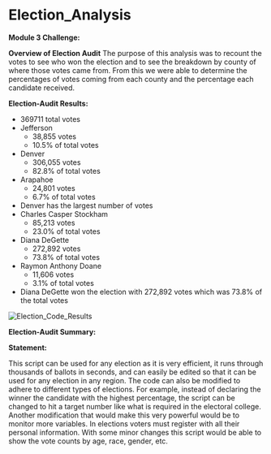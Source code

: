 # Election_Analysis

**Module 3 Challenge:**

**Overview of Election Audit**
The purpose of this analysis was to recount the votes to see who won the election and to see the breakdown by county of where those votes came from. From this we were able to determine the percentages of votes coming from each county and the percentage each candidate received.

**Election-Audit Results:**

  * 369711 total votes
  * Jefferson
    *	38,855 votes
    *	10.5% of total votes
  *	Denver
    *	306,055 votes
    *	82.8% of total votes
  *	Arapahoe
    *	24,801 votes
    *	6.7% of total votes
  *	Denver has the largest number of votes
  *	Charles Casper Stockham
    *	85,213 votes
    *	23.0% of total votes
  *	Diana DeGette
    *	272,892 votes
    *	73.8% of total votes
  *	Raymon Anthony Doane
    *	11,606 votes
    *	3.1% of total votes
  *	Diana DeGette won the election with 272,892 votes which was 73.8% of the total votes
  
![Election_Code_Results](https://user-images.githubusercontent.com/95661553/149684522-e884c452-608d-4cc9-adcc-d8f079bbed0d.png)

**Election-Audit Summary:**

**Statement:**

This script can be used for any election as it is very efficient, it runs through thousands of ballots in seconds, and can easily be edited so that it can be used for any election in any region. The code can also be modified to adhere to different types of elections. For example, instead of declaring the winner the candidate with the highest percentage, the script can be changed to hit a target number like what is required in the electoral college. Another modification that would make this very powerful would be to monitor more variables. In elections voters must register with all their personal information. With some minor changes this script would be able to show the vote counts by age, race, gender, etc.
